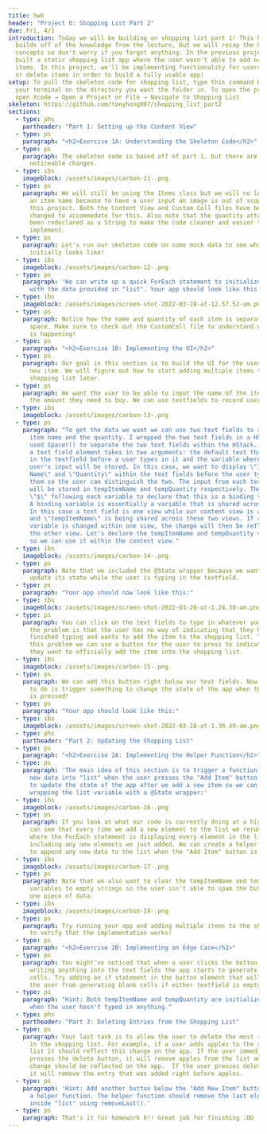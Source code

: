 ```yaml
---
title: hw6
header: "Project 6: Shopping List Part 2"
due: Fri, 4/1
introduction: Today we will be building on shopping list part 1! This homework
  builds off of the knowledge from the lecture, but we will recap the basic
  concepts so don't worry if you forgot anything. In the previous project we
  built a static shopping list app where the user wasn't able to add or delete
  items. In this project, we'll be implementing functionality for users to add
  or delete items in order to build a fully usable app!
setup: To pull the skeleton code for shopping list, type this command below into
  your terminal on the directory you want the folder in. To open the project,
  open Xcode → Open a Project or File → Navigate to Shopping List
skeleton: https://github.com/tonyhong007/shopping_list_part2
sections:
  - type: phs
    partheader: "Part 1: Setting up the Content View"
  - type: ps
    paragraph: "<h2>Exercise 1A: Understanding the Skeleton Code</h2>"
  - type: ps
    paragraph: The skeleton code is based off of part 1, but there are a few
      noticeable changes.
  - type: ibs
    imageblock: /assets/images/carbon-11-.png
  - type: ps
    paragraph: We will still be using the Items class but we will no longer be using
      an item name because to have a user input an image is out of scope for
      this project. Both the Content View and Custom Cell files have been
      changed to accommodate for this. Also note that the quantity attribute has
      been redeclared as a String to make the code cleaner and easier to
      implement.
  - type: ps
    paragraph: Let's run our skeleton code on some mock data to see what our app
      initially looks like!
  - type: ibs
    imageblock: /assets/images/carbon-12-.png
  - type: ps
    paragraph: 'We can write up a quick ForEach statement to initialize custom cells
      with the data provided in "list". Your app should look like this:'
  - type: ibs
    imageblock: /assets/images/screen-shot-2022-03-28-at-12.57.52-am.png
  - type: ps
    paragraph: Notice how the name and quantity of each item is separated by empty
      space. Make sure to check out the CustomCell file to understand why this
      is happening!
  - type: ps
    paragraph: "<h2>Exercise 1B: Implementing the UI</h2>"
  - type: ps
    paragraph: Our goal in this section is to build the UI for the user to input a
      new item. We will figure out how to start adding multiple items to the
      shopping list later.
  - type: ps
    paragraph: We want the user to be able to input the name of the item and also
      the amount they need to buy. We can use textfields to record user input.
  - type: ibs
    imageblock: /assets/images/carbon-13-.png
  - type: ps
    paragraph: "To get the data we want we can use two text fields to retrieve the
      item name and the quantity. I wrapped the two text fields in a HStack and
      used Spacer() to separate the two text fields within the HStack. Note that
      a text field element takes in two arguments: the default text that appears
      in the textfield before a user types in it and the variable where the
      user's input will be stored. In this case, we want to display \"Item
      Name\" and \"Quantity\" within the text fields before the user types into
      them so the user can distinguish the two. The input from each text field
      will be stored in tempItemName and tempQuantity respectively. There is a
      \"$\" following each variable to declare that this is a binding variable.
      A binding variable is essentially a variable that is shared across views.
      In this case a text field is one view while our content view is another
      and \"tempItemName\" is being shared across these two views. If a binding
      variable is changed within one view, the change will then be reflected in
      the other view. Let's declare the tempItemName and tempQuantity variables
      so we can use it within the content view."
  - type: ibs
    imageblock: /assets/images/carbon-14-.png
  - type: ps
    paragraph: Note that we included the @State wrapper because we want the app to
      update its state while the user is typing in the textfield.
  - type: ps
    paragraph: "Your app should now look like this:"
  - type: ibs
    imageblock: /assets/images/screen-shot-2022-03-28-at-1.24.30-am.png
  - type: ps
    paragraph: You can click on the text fields to type in whatever you want. Now
      the problem is that the user has no way of indicating that they have
      finished typing and wants to add the item to the shopping list. To solve
      this problem we can use a button for the user to press to indicate that
      they want to officially add the item into the shopping list.
  - type: ibs
    imageblock: /assets/images/carbon-15-.png
  - type: ps
    paragraph: We can add this button right below our text fields. Now all we have
      to do is trigger something to change the state of the app when the button
      is pressed!
  - type: ps
    paragraph: "Your app should look like this:"
  - type: ibs
    imageblock: /assets/images/screen-shot-2022-03-28-at-1.30.49-am.png
  - type: phs
    partheader: "Part 2: Updating the Shopping List"
  - type: ps
    paragraph: "<h2>Exercise 2A: Implementing the Helper Function</h2>"
  - type: ps
    paragraph: 'The main idea of this section is to trigger a function that adds the
      new data into "list" when the user presses the "Add Item" button. We want
      to update the state of the app after we add a new item so we can start by
      wrapping the list variable with a @State wrapper:'
  - type: ibs
    imageblock: /assets/images/carbon-16-.png
  - type: ps
    paragraph: If you look at what our code is currently doing at a high level, we
      can see that every time we add a new element to the list we rerun the body
      where the ForEach statement is displaying every element in the list
      including any new elements we just added. We can create a helper function
      to append any new data to the list when the "Add Item" button is pressed.
  - type: ibs
    imageblock: /assets/images/carbon-17-.png
  - type: ps
    paragraph: Note that we also want to clear the tempItemName and tempQuantity
      variables to empty strings so the user isn't able to spam the button on
      one piece of data.
  - type: ibs
    imageblock: /assets/images/carbon-18-.png
  - type: ps
    paragraph: Try running your app and adding multiple items to the shopping list
      to verify that the implementation works!
  - type: ps
    paragraph: "<h2>Exercise 2B: Implementing an Edge Case</h2>"
  - type: ps
    paragraph: You might've noticed that when a user clicks the button without
      writing anything into the text fields the app starts to generate blank
      cells. Try adding an if statement in the button element that will prevent
      the user from generating blank cells if either textfield is empty.
  - type: ps
    paragraph: "Hint: Both tempItemName and tempQuantity are initialized to \"\"
      when the user hasn't typed in anything."
  - type: phs
    partheader: "Part 3: Deleting Entries from the Shopping List"
  - type: ps
    paragraph: Your last task is to allow the user to delete the most recent entry
      in the shopping list. For example, if a user adds apples to the shopping
      list it should reflect this change on the app. If the user immediately
      presses the delete button, it will remove apples from the list and this
      change should be reflected on the app.  If the user presses delete again,
      it will remove the entry that was added right before apples.
  - type: ps
    paragraph: 'Hint: Add another button below the "Add New Item" button that calls
      a helper function. The helper function should remove the last element
      inside "list" using removeLast().'
  - type: ps
    paragraph: That's it for homework 6!! Great job for finishing :DD
---
```

